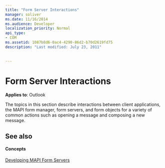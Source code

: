 ```yaml
---
title: "Form Server Interactions"
manager: soliver
ms.date: 11/16/2014
ms.audience: Developer
localization_priority: Normal
api_type:
- COM
ms.assetid: 1087b8d6-0ac4-4290-86d2-b70d2619fd75
description: "Last modified: July 23, 2011"
 
 
---
```


# Form Server Interactions

  
  
**Applies to**: Outlook 
  
The topics in this section describe interactions between client applications, the MAPI form manager, form servers, and form objects for a variety of common actions such as opening a message and composing a new message.
  
## See also

#### Concepts

[Developing MAPI Form Servers](developing-mapi-form-servers.md)

